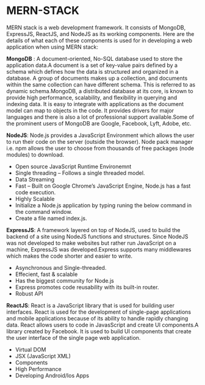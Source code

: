 # MERN-STACK
MERN stack is a web development framework. It consists of MongoDB, ExpressJS, ReactJS, and NodeJS as its working components. Here are the details of what each of these components is used for in developing a web application when using MERN stack:

  **MongoDB** : A document-oriented, No-SQL database used to store the application data.A document is a set of key-value pairs defined by a schema which defines how the data is structured and organized in a database. A group of documents makes up a collection, and documents within the same collection can have different schema. This is referred to as dynamic schema.MongoDB, a distributed database at its core, is known to provide high performance, scalability, and flexibility in querying and indexing data. It is easy to integrate with applications as the document model can map to objects in the code. It provides drivers for major languages and there is also a lot of professional support available.Some of the prominent users of MongoDB are Google, Facebook, Lyft, Adobe, etc.

  **NodeJS**: Node.js provides a JavaScript Environment which allows the user to run their code on the server (outside the browser). Node pack manager i.e. npm allows the user to choose from thousands of free packages (node modules) to download.
  - Open source JavaScript Runtime Environemnt
  - Single threading – Follows a single threaded model.
  - Data Streaming
  - Fast – Built on Google Chrome’s JavaScript Engine, Node.js has a fast code execution.
  - Highly Scalable
  - Initialize a Node.js application by typing runing the below command in the command window. 
  - Create a file named index.js.

  **ExpressJS**: A framework layered on top of NodeJS, used to build the backend of a site using NodeJS functions and structures. Since NodeJS was not developed to make websites but rather run JavaScript on a machine, ExpressJS was developed.Express supports many middlewares which makes the code shorter and easier to write.
  - Asynchronous and Single-threaded.
  - Effecient, fast & scalable
  - Has the biggest community for Node.js
  - Express promotes code reusability with its built-in router.
  - Robust API

  **ReactJS**: React is a JavaScript library that is used for building user interfaces. React is used for the development of single-page applications and mobile applications because of its ability to handle rapidly changing data. React allows users to code in JavasScript and create UI components.A library created by Facebook. It is used to build UI components that create the user interface of the single page web application.
   - Virtual DOM 
   - JSX (JavaScript XML)
   - Components
   - High Performance 
   - Developing Android/Ios Apps
